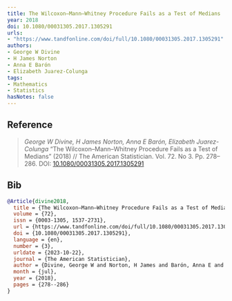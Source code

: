```yaml
---
title: The Wilcoxon–Mann–Whitney Procedure Fails as a Test of Medians
year: 2018
doi: 10.1080/00031305.2017.1305291
urls:
- "https://www.tandfonline.com/doi/full/10.1080/00031305.2017.1305291"
authors:
- George W Divine
- H James Norton
- Anna E Barón
- Elizabeth Juarez-Colunga
tags:
- Mathematics
- Statistics
hasNotes: false
---
```


## Reference

> <i>George W Divine, H James Norton, Anna E Barón, Elizabeth Juarez-Colunga</i> “The Wilcoxon–Mann–Whitney Procedure Fails as a Test of Medians” (2018) // The American Statistician. Vol.&nbsp;72. No&nbsp;3. Pp.&nbsp;278–286. DOI:&nbsp;<a href='https://doi.org/10.1080/00031305.2017.1305291'>10.1080/00031305.2017.1305291</a>

## Bib

```bib
@Article{divine2018,
  title = {The Wilcoxon–Mann–Whitney Procedure Fails as a Test of Medians},
  volume = {72},
  issn = {0003-1305, 1537-2731},
  url = {https://www.tandfonline.com/doi/full/10.1080/00031305.2017.1305291},
  doi = {10.1080/00031305.2017.1305291},
  language = {en},
  number = {3},
  urldate = {2023-10-22},
  journal = {The American Statistician},
  author = {Divine, George W and Norton, H James and Barón, Anna E and Juarez-Colunga, Elizabeth},
  month = {jul},
  year = {2018},
  pages = {278--286}
}
```
